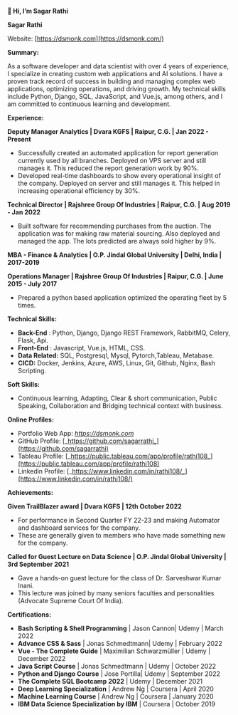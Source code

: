 **👋 Hi, I’m Sagar Rathi** 
<!---
- 🌱 I’m currently learning: Some super secret tech skill
- 👀 I’m interested in building webapp
-->


**Sagar Rathi**

Website: [https://dsmonk.com](https://dsmonk.com/)


**Summary:**

As a software developer and data scientist with over 4 years of experience, I specialize in creating custom web applications and AI solutions. I have a proven track record of success in building and managing complex web applications, optimizing operations, and driving growth. My technical skills include Python, Django, SQL, JavaScript, and Vue.js, among others, and I am committed to continuous learning and development.

**Experience:**

**Deputy Manager Analytics | Dvara KGFS | Raipur, C.G. | Jan 2022 - Present**

- Successfully created an automated application for report generation currently used by all branches. Deployed on VPS server and still manages it. This reduced the report generation work by 90%.
- Developed real-time dashboards to show every operational insight of the company. Deployed on server and still manages it. This helped in increasing operational efficiency by 30%.

**Technical Director | Rajshree Group Of Industries | Raipur, C.G. | Aug 2019 - Jan 2022**

- Built software for recommending purchases from the auction. The application was for making raw material sourcing. Also deployed and managed the app. The lots predicted are always sold higher by 9%.

**MBA - Finance & Analytics | O.P. Jindal Global University | Delhi, India | 2017-2019**

**Operations Manager | Rajshree Group Of Industries | Raipur, C.G. | June 2015 - July 2017**

- Prepared a python based application optimized the operating fleet by 5 times.

**Technical Skills:**

- **Back-End** : Python, Django, Django REST Framework, RabbitMQ, Celery, Flask, Api.
- **Front-End** : Javascript, Vue.js, HTML, CSS.
- **Data Related:** SQL, Postgresql, Mysql, Pytorch,Tableau, Metabase.
- **CICD:** Docker, Jenkins, Azure, AWS, Linux, Git, Github, Nginx, Bash Scripting.

**Soft Skills:**

- Continuous learning, Adapting, Clear & short communication, Public Speaking, Collaboration and Bridging technical context with business.

**Online Profiles:**

- Portfolio Web App: [_https://dsmonk.com_](https://dsmonk.com/)
- GitHub Profile: [_https://github.com/sagarrathi_](https://github.com/sagarrathi)
- Tableau Profile: [_https://public.tableau.com/app/profile/rathi108_](https://public.tableau.com/app/profile/rathi108)
- Linkedin Profile: [_https://www.linkedin.com/in/rathi108/_](https://www.linkedin.com/in/rathi108/)

**Achievements:**

**Given TrailBlazer award | Dvara KGFS | 12th October 2022**

- For performance in Second Quarter FY 22-23 and making Automator and dashboard services for the company.
- These are generally given to members who have made something new for the company.

**Called for Guest Lecture on Data Science | O.P. Jindal Global University | 3rd September 2021**

- Gave a hands-on guest lecture for the class of Dr. Sarveshwar Kumar Inani.
- This lecture was joined by many seniors faculties and personalities (Advocate Supreme Court Of India).

**Certifications:**

- **Bash Scripting & Shell Programming** | Jason Cannon| Udemy | March 2022
- **Advance CSS & Sass** | Jonas Schmedtmann| Udemy | February 2022
- **Vue - The Complete Guide** | Maximilian Schwarzmüller | Udemy | December 2022
- **Java Script Course** | Jonas Schmedtmann | Udemy | October 2022
- **Python and Django Course** | Jose Portilla| Udemy | September 2022
- **The Complete SQL Bootcamp 2022** | Udemy | December 2021
- **Deep Learning Specialization** | Andrew Ng | Coursera | April 2020
- **Machine Learning Course** | Andrew Ng | Coursera | January 2020
- **IBM Data Science Specialization by IBM** | Coursera | October 2019

